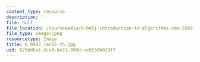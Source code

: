 ```yaml
---
content_type: resource
description: ''
file: null
file_location: /coursemedia/6-046j-introduction-to-algorithms-sma-5503-fall-2005/629dd6a13ce9be71399dce0156b028f7_6_046J_lec15_th.jpg
file_type: image/jpeg
resourcetype: Image
title: 6_046J_lec15_th.jpg
uid: 629dd6a1-3ce9-be71-399d-ce0156b028f7
---
```

